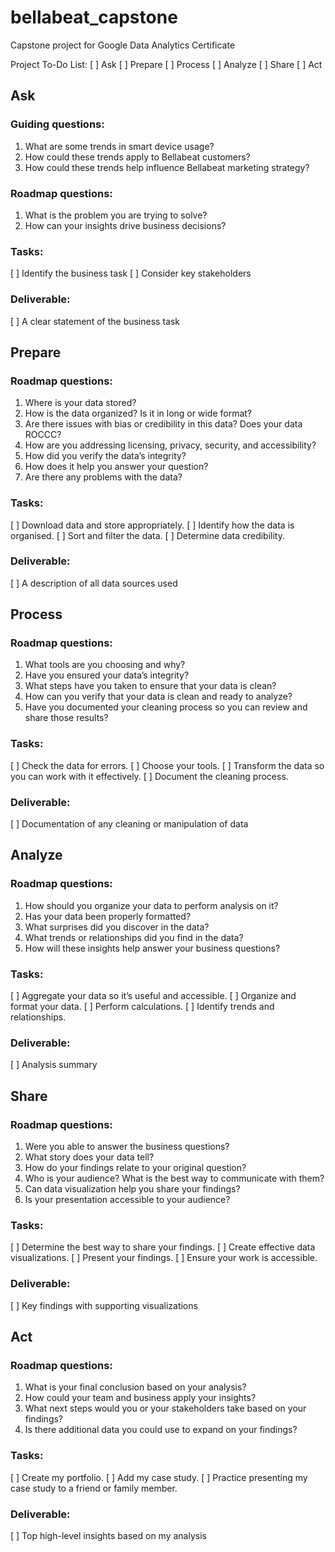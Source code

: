 # bellabeat_capstone
Capstone project for Google Data Analytics Certificate

Project To-Do List:
[ ] Ask
[ ] Prepare
[ ] Process
[ ] Analyze
[ ] Share
[ ] Act

## Ask

### Guiding questions:
1. What are some trends in smart device usage?
2. How could these trends apply to Bellabeat customers?
3. How could these trends help influence Bellabeat marketing strategy?

### Roadmap questions:
1. What is the problem you are trying to solve?
2. How can your insights drive business decisions?

### Tasks:
[ ] Identify the business task
[ ] Consider key stakeholders

### Deliverable:
[ ] A clear statement of the business task

## Prepare

### Roadmap questions:
1. Where is your data stored?
2. How is the data organized? Is it in long or wide format?
3. Are there issues with bias or credibility in this data? Does your data ROCCC?
4. How are you addressing licensing, privacy, security, and accessibility?
5. How did you verify the data’s integrity?
6. How does it help you answer your question?
7. Are there any problems with the data?

### Tasks:
[ ] Download data and store appropriately.
[ ] Identify how the data is organised.
[ ] Sort and filter the data.
[ ] Determine data credibility.

### Deliverable:
[ ] A description of all data sources used

## Process

### Roadmap questions:
1. What tools are you choosing and why?
2. Have you ensured your data’s integrity?
3. What steps have you taken to ensure that your data is clean?
4. How can you verify that your data is clean and ready to analyze?
5. Have you documented your cleaning process so you can review and share those results?

### Tasks:
[ ] Check the data for errors.
[ ] Choose your tools.
[ ] Transform the data so you can work with it effectively.
[ ] Document the cleaning process.

### Deliverable:
[ ] Documentation of any cleaning or manipulation of data

## Analyze

### Roadmap questions:
1. How should you organize your data to perform analysis on it?
2. Has your data been properly formatted?
3. What surprises did you discover in the data?
4. What trends or relationships did you find in the data?
5. How will these insights help answer your business questions?

### Tasks:
[ ] Aggregate your data so it’s useful and accessible.
[ ] Organize and format your data.
[ ] Perform calculations.
[ ] Identify trends and relationships.

### Deliverable:
[ ] Analysis summary

## Share

### Roadmap questions:
1. Were you able to answer the business questions?
2. What story does your data tell?
3. How do your findings relate to your original question?
4. Who is your audience? What is the best way to communicate with them?
5. Can data visualization help you share your findings?
6. Is your presentation accessible to your audience?

### Tasks:
[ ] Determine the best way to share your findings.
[ ] Create effective data visualizations.
[ ] Present your findings.
[ ] Ensure your work is accessible.

### Deliverable:
[ ] Key findings with supporting visualizations

## Act

### Roadmap questions:
1. What is your final conclusion based on your analysis?
2. How could your team and business apply your insights?
3. What next steps would you or your stakeholders take based on your findings?
4. Is there additional data you could use to expand on your findings?

### Tasks:
[ ] Create my portfolio.
[ ] Add my case study.
[ ] Practice presenting my case study to a friend or family member.

### Deliverable:
[ ] Top high-level insights based on my analysis
